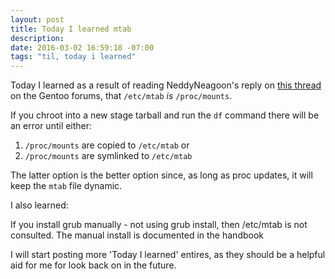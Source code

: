 ```yaml
---
layout: post
title: Today I learned mtab
description: 
date: 2016-03-02 16:59:18 -07:00
tags: "til, today i learned"
---
```


Today I learned as a result of reading NeddyNeagoon's reply on [this thread](https://forums.gentoo.org/viewtopic-t-813610-start-0.html) on the Gentoo forums, that <code>/etc/mtab</code> _is_ <code>/proc/mounts</code>.

If you chroot into a new stage tarball and run the <code>df</code> command there will be an error until either:

1. <code>/proc/mounts</code> are copied to <code>/etc/mtab</code> or
2. <code>/proc/mounts</code> are symlinked to <code>/etc/mtab</code>

The latter option is the better option since, as long as proc updates, it will keep the <code>mtab</code> file dynamic.

I also learned:

<quote>
If you install grub manually - not using grub install, then /etc/mtab is not consulted. 
The manual install is documented in the handbook
</quote>

I will start posting more 'Today I learned' entires, as they should be a helpful aid for me for look back on in the future.